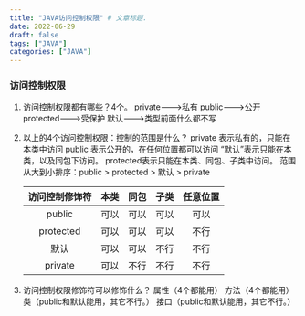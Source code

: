 ```yaml
---
title: "JAVA访问控制权限" # 文章标题.
date: 2022-06-29
draft: false
tags: ["JAVA"]
categories: ["JAVA"]
---
```


### 访问控制权限

1. 访问控制权限都有哪些？4个。
   	private--->私有
   	public--->公开
   	protected--->受保护
   	默认--->类型前面什么都不写

2. 以上的4个访问控制权限：控制的范围是什么？
   	private 表示私有的，只能在本类中访问
   	public 表示公开的，在任何位置都可以访问
   	“默认”表示只能在本类，以及同包下访问。
   	protected表示只能在本类、同包、子类中访问。
	范围从大到小排序：public > protected > 默认 > private
   
   | 访问控制修饰符 | 本类 | 同包 | 子类 | 任意位置 |
   | :------------: | :--: | :--: | :--: | :------: |
   |     public     | 可以 | 可以 | 可以 |   可以   |
   |   protected    | 可以 | 可以 | 可以 |   不行   |
   |      默认      | 可以 | 可以 | 不行 |   不行   |
   |    private     | 可以 | 不行 | 不行 |   不行   |
   
4. 访问控制权限修饰符可以修饰什么？
   	属性（4个都能用）
   	方法（4个都能用）
   	类（public和默认能用，其它不行。）
   	接口（public和默认能用，其它不行。）

